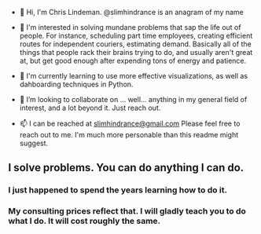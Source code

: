 - 👋 Hi, I'm Chris Lindeman.  @slimhindrance is an anagram of my name
 
- 👀 I'm interested in solving mundane problems that sap the life out of people.  For instance, scheduling part time employees, creating efficient routes for independent couriers, estimating demand.  Basically all of the things that people rack their brains trying to do, and usually aren't great at, but get good enough after expending tons of energy and patience.
- 🌱 I'm currently learning to use more effective visualizations, as well as dahboarding techniques in Python.  
- 💞️ I’m looking to collaborate on ...  well... anything in my general field of interest, and a lot beyond it.  Just reach out.  
- 📫 I can be reached at slimhindrance@gmail.com  Please feel free to reach out to me.  I'm much more personable than this readme might suggest.

## I solve problems.  You can do anything I can do.  
### I just happened to spend the years learning how to do it.  
### My consulting prices reflect that.  I will gladly teach you to do what I do.  It will cost roughly the same.  

<!---
slimhindrance/slimhindrance is a ✨ special ✨ repository because its `README.md` (this file) appears on your GitHub profile.
You can click the Preview link to take a look at your changes.
--->






